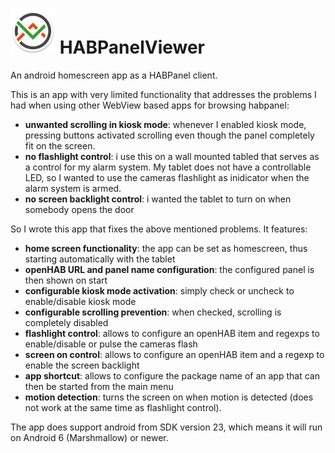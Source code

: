# <img alt="Logo" src="app/src/main/res/mipmap-hdpi/ic_launcher.png" border="0"> HABPanelViewer

An android homescreen app as a HABPanel client.

This is an app with very limited functionality that addresses the problems I had when using other WebView based apps for browsing habpanel:
- **unwanted scrolling in kiosk mode**: whenever I enabled kiosk mode, pressing buttons activated scrolling even though the panel completely fit on the screen.
- **no flashlight control**: i use this on a wall mounted tabled that serves as a control for my alarm system. My tablet does not have a controllable LED, so I wanted to use the cameras flashlight as inidicator when the alarm system is armed.
- **no screen backlight control**: i wanted the tablet to turn on when somebody opens the door

So I wrote this app that fixes the above mentioned problems. It features:
- **home screen functionality**: the app can be set as homescreen, thus starting automatically with the tablet
- **openHAB URL and panel name configuration**: the configured panel is then shown on start
- **configurable kiosk mode activation**: simply check or uncheck to enable/disable kiosk mode
- **configurable scrolling prevention**: when checked, scrolling is completely disabled
- **flashlight control**: allows to configure an openHAB item and regexps to enable/disable or pulse the cameras flash
- **screen on control**: allows to configure an openHAB item and a regexp to enable the screen backlight
- **app shortcut**: allows to configure the package name of an app that can then be started from the main menu
- **motion detection**: turns the screen on when motion is detected (does not work at the same time as flashlight control). 

The app does support android from SDK version 23, which means it will run on Android 6 (Marshmallow) or newer.